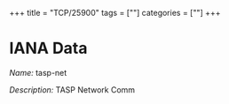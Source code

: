 +++
title = "TCP/25900"
tags = [""]
categories = [""]
+++

# IANA Data

_Name:_ tasp-net

_Description:_ TASP Network Comm


